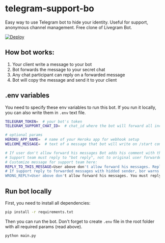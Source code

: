 # telegram-support-bo
Easy way to use Telegram bot to hide your identity. Useful for support, anonymous channel management. Free clone of Livegram Bot. 

[![Deploy](https://www.herokucdn.com/deploy/button.svg)](https://heroku.com/deploy)

## How bot works:

1. Your client write a message to your bot
2. Bot forwards the message to your secret chat
3. Any chat participant can reply on a forwarded message
4. Bot will copy the message and send it to your client

## .env variables

You need to specify these env variables to run this bot. If you run it locally, you can also write them in `.env` text file.

``` bash
TELEGRAM_TOKEN=  # your bot's token
TELEGRAM_SUPPORT_CHAT_ID=  # chat_id where the bot will forward all incoming messages

# optional params
HEROKU_APP_NAME=  # name of your Heroku app for webhook setup
WELCOME_MESSAGE=  # text of a message that bot will write on /start command

# If user don't allow forward his messages Bot adds his comment with thue user_id to reply
# Support team must reply to "bot reply", not to original user forwarded message
# Customize message for support team here:
REPLY_TO_THIS_MESSAGE=User above don't allow forward his messages. Reply to this message.
# If support reply to forwarded messages with hidded sender, bor warns with next error:
WRONG_REPLY=User above don't allow forward his messages. You must reply to bot reply under user forwarded message.

```

## Run bot locally

First, you need to install all dependencies:

```bash
pip install -r requirements.txt
```

Then you can run the bot. Don't forget to create `.env` file in the root folder with all required params (read above).

``` bash
python main.py
```
